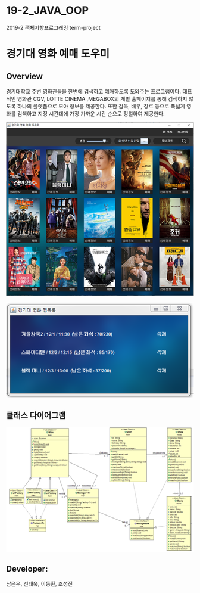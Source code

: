 # 19-2_JAVA_OOP
2019-2 객체지향프로그래밍 term-project

# 경기대 영화 예매 도우미
## Overview
경기대학교 주변 영화관들을 한번에 검색하고 예매하도록 도와주는 프로그램이다. 대표적인 영화관 CGV, LOTTE CINEMA ,MEGABOX의 개별 홈페이지를 통해 검색하지 않도록 하나의 플렛폼으로 모아 정보를 제공한다. 또한 감독, 배우, 장르 등으로 폭넓게 영화를 검색하고 지정 시간대에 가장 가까운 시간 순으로 정렬하여 제공한다.


![1](README/1.png)

![2](README/2.png)

## 클래스 다이어그램

![3](README/3.png)

## Developer:

남은우, 선태욱, 이동환, 조성진
